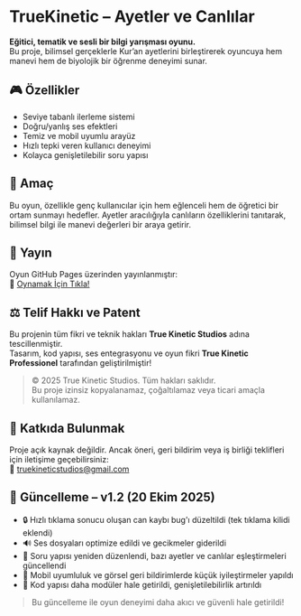 # TrueKinetic  – Ayetler ve Canlılar

**Eğitici, tematik ve sesli bir bilgi yarışması oyunu.**  
Bu proje, bilimsel gerçeklerle Kur’an ayetlerini birleştirerek oyuncuya hem manevi hem de biyolojik bir öğrenme deneyimi sunar.

## 🎮 Özellikler

- Seviye tabanlı ilerleme sistemi
- Doğru/yanlış ses efektleri
- Temiz ve mobil uyumlu arayüz
- Hızlı tepki veren kullanıcı deneyimi
- Kolayca genişletilebilir soru yapısı

## 🧠 Amaç

Bu oyun, özellikle genç kullanıcılar için hem eğlenceli hem de öğretici bir ortam sunmayı hedefler. Ayetler aracılığıyla canlıların özelliklerini tanıtarak, bilimsel bilgi ile manevi değerleri bir araya getirir.

## 🚀 Yayın

Oyun GitHub Pages üzerinden yayınlanmıştır:  
🔗 [Oynamak İçin Tıkla!](https://truekineticstudios.github.io/ayetler-ile-canlilari-ogreniyorum/)

## ⚖️ Telif Hakkı ve Patent

Bu projenin tüm fikri ve teknik hakları **True Kinetic Studios** adına tescillenmiştir.  
Tasarım, kod yapısı, ses entegrasyonu ve oyun fikri **True Kinetic Professionel** tarafından geliştirilmiştir!

> © 2025 True Kinetic Studios. Tüm hakları saklıdır.  
> Bu proje izinsiz kopyalanamaz, çoğaltılamaz veya ticari amaçla kullanılamaz.

## 🤝 Katkıda Bulunmak

Proje açık kaynak değildir. Ancak öneri, geri bildirim veya iş birliği teklifleri için iletişime geçebilirsiniz:  
📧 truekineticstudios@gmail.com

## 📌 Güncelleme – v1.2 (20 Ekim 2025)

- 🔒 Hızlı tıklama sonucu oluşan can kaybı bug'ı düzeltildi (tek tıklama kilidi eklendi)
- 🔊 Ses dosyaları optimize edildi ve gecikmeler giderildi
- 🧩 Soru yapısı yeniden düzenlendi, bazı ayetler ve canlılar eşleştirmeleri güncellendi
- 📱 Mobil uyumluluk ve görsel geri bildirimlerde küçük iyileştirmeler yapıldı
- 🧪 Kod yapısı daha modüler hale getirildi, genişletilebilirlik artırıldı

> Bu güncelleme ile oyun deneyimi daha akıcı ve güvenli hale getirildi!
